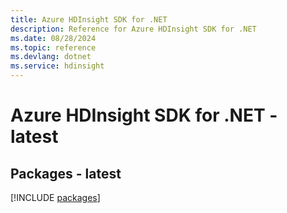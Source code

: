 ```yaml
---
title: Azure HDInsight SDK for .NET
description: Reference for Azure HDInsight SDK for .NET
ms.date: 08/28/2024
ms.topic: reference
ms.devlang: dotnet
ms.service: hdinsight
---
```

# Azure HDInsight SDK for .NET - latest
## Packages - latest
[!INCLUDE [packages](hdinsight-index.md)]